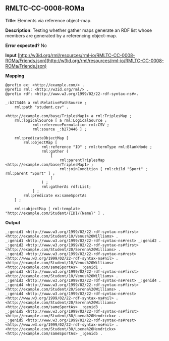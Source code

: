 ## RMLTC-CC-0008-ROMa

**Title**: Elements via reference object-map.

**Description**: Testing whether gather maps generate an RDF list whose members are generated by a referencing object-map.

**Error expected?** No

**Input**
 [http://w3id.org/rml/resources/rml-io/RMLTC-CC-0008-ROMa/Friends.json](http://w3id.org/rml/resources/rml-io/RMLTC-CC-0008-ROMa/Friends.json)

**Mapping**
```
@prefix ex: <http://example.com/> .
@prefix rml: <http://w3id.org/rml/> .
@prefix rdf: <http://www.w3.org/1999/02/22-rdf-syntax-ns#>.

_:b273446 a rml:RelativePathSource ;
    rml:path "student.csv" .

<http://example.com/base/TriplesMap1> a rml:TriplesMap ;
    rml:logicalSource [ a rml:LogicalSource ;
            rml:referenceFormulation rml:CSV ;
            rml:source _:b273446 ] ;
            
    rml:predicateObjectMap [ 
        rml:objectMap [
                rml:reference "ID" ; rml:termType rml:BlankNode ;
                rml:gather ( 
                    [ 
                        rml:parentTriplesMap <http://example.com/base/TriplesMap1> ;
                        rml:joinCondition [ rml:child "Sport" ; rml:parent "Sport" ] ;
                    ] 
                ) ;
                rml:gatherAs rdf:List;
            ] ;    
        rml:predicate ex:sameSportAs 
    ] ;

    rml:subjectMap [ rml:template "http://example.com/Student/{ID}/{Name}" ] .

```

**Output**
```
_:genid1 <http://www.w3.org/1999/02/22-rdf-syntax-ns#first> <http://example.com/Student/10/Venus%20Williams> .
_:genid1 <http://www.w3.org/1999/02/22-rdf-syntax-ns#rest> _:genid2 .
_:genid2 <http://www.w3.org/1999/02/22-rdf-syntax-ns#first> <http://example.com/Student/20/Serena%20Williams> .
_:genid2 <http://www.w3.org/1999/02/22-rdf-syntax-ns#rest> <http://www.w3.org/1999/02/22-rdf-syntax-ns#nil> .
<http://example.com/Student/10/Venus%20Williams> <http://example.com/sameSportAs> _:genid1 .
_:genid3 <http://www.w3.org/1999/02/22-rdf-syntax-ns#first> <http://example.com/Student/10/Venus%20Williams> .
_:genid3 <http://www.w3.org/1999/02/22-rdf-syntax-ns#rest> _:genid4 .
_:genid4 <http://www.w3.org/1999/02/22-rdf-syntax-ns#first> <http://example.com/Student/20/Serena%20Williams> .
_:genid4 <http://www.w3.org/1999/02/22-rdf-syntax-ns#rest> <http://www.w3.org/1999/02/22-rdf-syntax-ns#nil> .
<http://example.com/Student/20/Serena%20Williams> <http://example.com/sameSportAs> _:genid3 .
_:genid5 <http://www.w3.org/1999/02/22-rdf-syntax-ns#first> <http://example.com/Student/30/Loena%20Hendrickx> .
_:genid5 <http://www.w3.org/1999/02/22-rdf-syntax-ns#rest> <http://www.w3.org/1999/02/22-rdf-syntax-ns#nil> .
<http://example.com/Student/30/Loena%20Hendrickx> <http://example.com/sameSportAs> _:genid5 .
```

